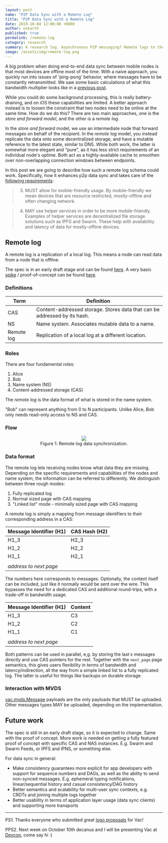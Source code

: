 ```yaml
---
layout: post
name: "P2P Data Sync with a Remote Log"
title: "P2P Data Sync with a Remote Log"
date: 2019-10-04 12:00:00 +0800
author: oskarth
published: true
permalink: /remote-log
category: research
summary: A research log. Asynchronous P2P messaging? Remote logs to the rescue!
image: /assets/img/remote-log.png
---
```


A big problem when doing end-to-end data sync between mobile nodes is that most devices are offline most of the time. With a naive approach, you quickly run into issues of 'ping-pong' behavior, where messages have to be constantly retransmitted. We saw some basic calculations of what this bandwidth multiplier looks like in a [previous post](https://vac.dev/p2p-data-sync-for-mobile).

While you could do some background processing, this is really battery-draining, and on iOS these capabilities are limited. A better approach instead is to loosen the constraint that two nodes need to be online at the same time. How do we do this? There are two main approaches, one is the _store and forward model_, and the other is a _remote log_.

In the _store and forward_ model, we use an intermediate node that forward messages on behalf of the recipient. In the _remote log_ model, you instead replicate the data onto some decentralized storage, and have a mutable reference to the latest state, similar to DNS. While both work, the latter is somewhat more elegant and "pure", as it has less strict requirements of an individual node's uptime. Both act as a highly-available cache to smoothen over non-overlapping connection windows between endpoints.

In this post we are going to describe how such a remote log schema could work. Specifically, how it enhances p2p data sync and takes care of the [following requirements](https://vac.dev/p2p-data-sync-for-mobile):

> 3. MUST allow for mobile-friendly usage. By mobile-friendly we mean devices
>    that are resource restricted, mostly-offline and often changing network.

> 4. MAY use helper services in order to be more mobile-friendly. Examples of
>    helper services are decentralized file storage solutions such as IPFS and
>    Swarm. These help with availability and latency of data for mostly-offline
>    devices.

## Remote log

A remote log is a replication of a local log. This means a node can read data from a node that is offline.

The spec is in an early draft stage and can be found [here](https://github.com/vacp2p/specs/pull/16). A very basic [spike](<https://en.wikipedia.org/wiki/Spike_(software_development)>) / proof-of-concept can be found [here](https://github.com/vacp2p/research/tree/master/remote_log).

### Definitions

| Term       | Definition                                                                |
| ---------- | ------------------------------------------------------------------------- |
| CAS        | Content-addressed storage. Stores data that can be addressed by its hash. |
| NS         | Name system. Associates mutable data to a name.                           |
| Remote log | Replication of a local log at a different location.                       |

### Roles

There are four fundamental roles:

1. Alice
2. Bob
3. Name system (NS)
4. Content-addressed storage (CAS)

The _remote log_ is the data format of what is stored in the name system.

"Bob" can represent anything from 0 to N participants. Unlike Alice, Bob only needs read-only access to NS and CAS.

### Flow

<!-- diagram -->

<p align="center">
    <img src="{{site.baseurl}}/assets/img/remote-log.png">
    <br />
    Figure 1: Remote log data synchronization.
</p>

### Data format

The remote log lets receiving nodes know what data they are missing. Depending on the specific requirements and capabilities of the nodes and name system, the information can be referred to differently. We distinguish between three rough modes:

1. Fully replicated log
2. Normal sized page with CAS mapping
3. "Linked list" mode - minimally sized page with CAS mapping

A remote log is simply a mapping from message identifiers to their corresponding address in a CAS:

| Message Identifier (H1) | CAS Hash (H2) |
| ----------------------- | ------------- |
| H1_3                    | H2_3          |
| H1_2                    | H2_2          |
| H1_1                    | H2_1          |
|                         |               |
| _address to next page_  |

The numbers here corresponds to messages. Optionally, the content itself can be included, just like it normally would be sent over the wire. This bypasses the need for a dedicated CAS and additional round-trips, with a trade-off in bandwidth usage.

| Message Identifier (H1) | Content |
| ----------------------- | ------- |
| H1_3                    | C3      |
| H1_2                    | C2      |
| H1_1                    | C1      |
|                         |         |
| _address to next page_  |

Both patterns can be used in parallel, e,g. by storing the last `k` messages directly and use CAS pointers for the rest. Together with the `next_page` page semantics, this gives users flexibility in terms of bandwidth and latency/indirection, all the way from a simple linked list to a fully replicated log. The latter is useful for things like backups on durable storage.

### Interaction with MVDS

[vac.mvds.Message](https://specs.vac.dev/specs/mvds.html#payloads) payloads are the only payloads that MUST be uploaded. Other messages types MAY be uploaded, depending on the implementation.

## Future work

The spec is still in an early draft stage, so it is expected to change. Same with the proof of concept. More work is needed on getting a fully featured proof of concept with specific CAS and NAS instances. E.g. Swarm and Swarm Feeds, or IPFS and IPNS, or something else.

For data sync in general:

- Make consistency guarantees more explicit for app developers with support for sequence numbers and DAGs, as well as the ability to send non-synced messages. E.g. ephemeral typing notifications, linear/sequential history and casual consistency/DAG history
- Better semantics and scalability for multi-user sync contexts, e.g. CRDTs and joining multiple logs together
- Better usability in terms of application layer usage (data sync clients) and supporting more transports

---

PS1. Thanks everyone who submitted great [logo proposals](https://explorer.bounties.network/bounty/3389) for Vac!

PPS2. Next week on October 10th decanus and I will be presenting Vac at [Devcon](https://devcon.org/agenda), come say hi :)
